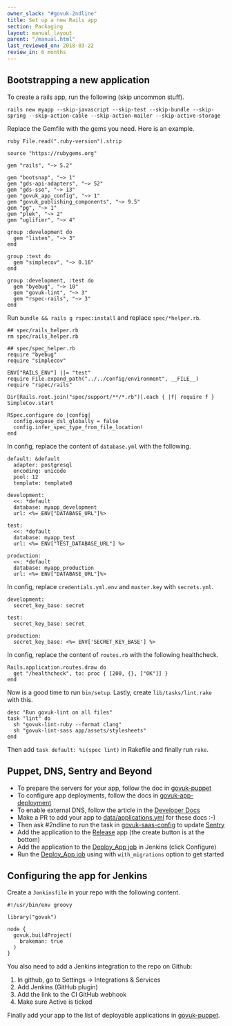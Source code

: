 ```yaml
---
owner_slack: "#govuk-2ndline"
title: Set up a new Rails app
section: Packaging
layout: manual_layout
parent: "/manual.html"
last_reviewed_on: 2018-03-22
review_in: 6 months
---
```


[govuk-puppet]: https://github.com/alphagov/govuk-puppet/blob/master/docs/adding-a-new-app.md#including-the-app-on-machines
[govuk-puppet-jenkins]: https://github.com/alphagov/govuk-puppet/blob/master/hieradata/common.yaml
[dns]: https://docs.publishing.service.gov.uk/manual/dns.html#making-changes-to-publishingservicegovuk
[govuk-saas-config]: https://github.com/alphagov/govuk-saas-config
[govuk-app-deployment]: https://github.com/alphagov/govuk-app-deployment
[sentry]: https://sentry.io/settings/govuk/teams/
[release]: https://release.publishing.service.gov.uk/applications
[deploy-jenkins]: https://deploy.integration.publishing.service.gov.uk/job/Deploy_App/
[docs-applications]: https://github.com/alphagov/govuk-developer-docs/blob/master/data/applications.yml

## Bootstrapping a new application

To create a rails app, run the following (skip uncommon stuff).

```
rails new myapp --skip-javascript --skip-test --skip-bundle --skip-spring --skip-action-cable --skip-action-mailer --skip-active-storage
```

Replace the Gemfile with the gems you need. Here is an example.

```
ruby File.read(".ruby-version").strip

source "https://rubygems.org"

gem "rails", "~> 5.2"

gem "bootsnap", "~> 1"
gem "gds-api-adapters", "~> 52"
gem "gds-sso", "~> 13"
gem "govuk_app_config", "~> 1"
gem "govuk_publishing_components", "~> 9.5"
gem "pg", "~> 1"
gem "plek", "~> 2"
gem "uglifier", "~> 4"

group :development do
  gem "listen", "~> 3"
end

group :test do
  gem "simplecov", "~> 0.16"
end

group :development, :test do
  gem "byebug", "~> 10"
  gem "govuk-lint", "~> 3"
  gem "rspec-rails", "~> 3"
end
```

Run `bundle && rails g rspec:install` and replace `spec/*helper.rb`.

```
## spec/rails_helper.rb
rm spec/rails_helper.rb

## spec/spec_helper.rb
require "byebug"
require "simplecov"

ENV["RAILS_ENV"] ||= "test"
require File.expand_path("../../config/environment", __FILE__)
require "rspec/rails"

Dir[Rails.root.join("spec/support/**/*.rb")].each { |f| require f }
SimpleCov.start

RSpec.configure do |config|
  config.expose_dsl_globally = false
  config.infer_spec_type_from_file_location!
end
```

In config, replace the content of `database.yml` with the following.

```
default: &default
  adapter: postgresql
  encoding: unicode
  pool: 12
  template: template0

development:
  <<: *default
  database: myapp_development
  url: <%= ENV["DATABASE_URL"]%>

test:
  <<: *default
  database: myapp_test
  url: <%= ENV["TEST_DATABASE_URL"] %>

production:
  <<: *default
  database: myapp_production
  url: <%= ENV["DATABASE_URL"]%>
```

In config, replace `credentials.yml.env` and `master.key` with `secrets.yml`.

```
development:
  secret_key_base: secret

test:
  secret_key_base: secret

production:
  secret_key_base: <%= ENV['SECRET_KEY_BASE'] %>
```

In config, replace the content of `routes.rb` with the following healthcheck.

```
Rails.application.routes.draw do
  get "/healthcheck", to: proc { [200, {}, ["OK"]] }
end
```

Now is a good time to run `bin/setup`. Lastly, create `lib/tasks/lint.rake` with this.

```
desc "Run govuk-lint on all files"
task "lint" do
  sh "govuk-lint-ruby --format clang"
  sh "govuk-lint-sass app/assets/stylesheets"
end
```

Then add `task default: %i(spec lint)` in Rakefile and finally run `rake`.

## Puppet, DNS, Sentry and Beyond

  * To prepare the servers for your app, follow the doc in [govuk-puppet]
  * To configure app deployments, follow the docs in [govuk-app-deployment]
  * To enable external DNS, follow the article in the [Developer Docs][dns]
  * Make a PR to add your app to [data/applications.yml][docs-applications] for these docs :-)
  * Then ask #2ndline to run the task in [govuk-saas-config] to update [Sentry]
  * Add the application to the [Release] app (the create button is at the bottom)
  * Add the application to the [Deploy_App job][deploy-jenkins] in Jenkins (click Configure)
  * Run the [Deploy_App job][deploy-jenkins] using with `with_migrations` option to get started

## Configuring the app for Jenkins

Create a `Jenkinsfile` in your repo with the following content.

```
#!/usr/bin/env groovy

library("govuk")

node {
  govuk.buildProject(
    brakeman: true
  )
}
```

You also need to add a Jenkins integration to the repo on Github:

1.  In github, go to Settings -&gt; Integrations & Services
2.  Add Jenkins (GitHub plugin)
3.  Add the link to the CI GitHub webhook
4.  Make sure Active is ticked

Finally add your app to the list of deployable applications in [govuk-puppet].

